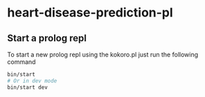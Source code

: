 # heart-disease-prediction-pl

## Start a prolog repl

To start a new prolog repl using the kokoro.pl just run the following command

```bash
bin/start
# Or in dev mode
bin/start dev
```

